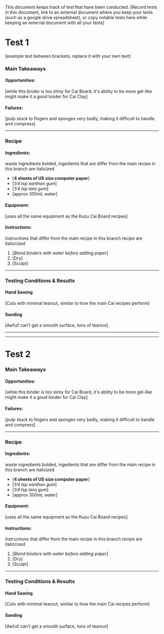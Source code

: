 This document keeps track of test that have been conducted. 
[Record tests in this document, link to an external document where you keep your tests (such as a google drive spreadsheet), or copy notable tests here while keeping an external document with all your tests]

# Test 1
[example text between brackets, replace it with your own text]

### Main Takeaways

#### Opportunities:
[while this binder is too slimy for Cai Board, it's ability to be more gel-like might make it a good binder for Cai Clay]

#### Failures:
[pulp stuck to fingers and sponges very badly, making it difficult to handle and compress]

---

### Recipe

#### Ingredients:
waste ingredients bolded, ingedients that are differ from the main recipe in this branch are italicized
- [**4 sheets of US size computer paper**]
- [_1/4 tsp xanthan gum_]
- [_1/4 tsp tara gum_]
- [approx 300mL water]

#### Equipment:
[uses all the same equipment as the Kuzu Cai Board recipes]

#### Instructions:
instructions that differ from the main recipe in this branch recipe are italizcized
1. [_Blend binders with water before adding paper_]
2. [Dry]
3. [Sculpt]

---

### Testing Conditions & Results

#### Hand Sawing
[Cuts with minimal tearout, similar to how the main Cai recipes perform]

#### Sanding
[Awful! can't get a smooth surface, tons of tearout]

---
---

# Test 2

### Main Takeaways

#### Opportunities:
[while this binder is too slimy for Cai Board, it's ability to be more gel-like might make it a good binder for Cai Clay]

#### Failures:
[pulp stuck to fingers and sponges very badly, making it difficult to handle and compress]

---

### Recipe

#### Ingredients:
waste ingredients bolded, ingedients that are differ from the main recipe in this branch are italicized
- [**4 sheets of US size computer paper**]
- [_1/4 tsp xanthan gum_]
- [_1/4 tsp tara gum_]
- [approx 300mL water]

#### Equipment:
[uses all the same equipment as the Kuzu Cai Board recipes]

#### Instructions:
instructions that differ from the main recipe in this branch recipe are italizcized
1. [_Blend binders with water before adding paper_]
2. [Dry]
3. [Sculpt]

---

### Testing Conditions & Results

#### Hand Sawing
[Cuts with minimal tearout, similar to how the main Cai recipes perform]

#### Sanding
[Awful! can't get a smooth surface, tons of tearout]
